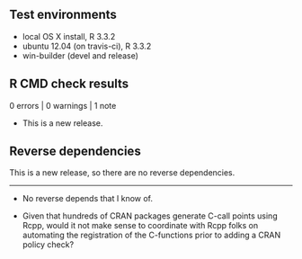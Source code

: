 ## Test environments
* local OS X install, R 3.3.2
* ubuntu 12.04 (on travis-ci), R 3.3.2
* win-builder (devel and release)

## R CMD check results

0 errors | 0 warnings | 1 note

* This is a new release.

## Reverse dependencies

This is a new release, so there are no reverse dependencies.

---

* No reverse depends that I know of.

* Given that hundreds of CRAN packages generate C-call points using Rcpp, would it not make sense to coordinate with Rcpp folks on automating the registration of the C-functions prior to adding a CRAN policy check?
